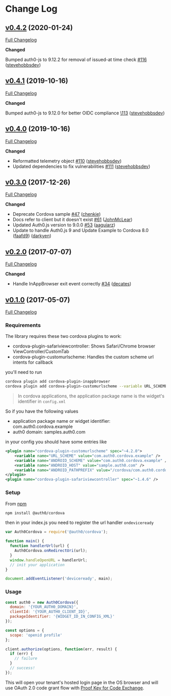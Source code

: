 # Change Log

## [v0.4.2](https://github.com/auth0/auth0-cordova/tree/v0.4.0) (2020-01-24)

[Full Changelog](https://github.com/auth0/auth0-cordova/compare/v0.4.1...v0.4.2)

**Changed**

Bumped auth0-js to 9.12.2 for removal of issued-at time check [\#116](https://github.com/auth0/auth0-cordova/pull/116) ([stevehobbsdev](https://github.com/stevehobbsdev))

## [v0.4.1](https://github.com/auth0/auth0-cordova/tree/v0.4.0) (2019-10-16)

[Full Changelog](https://github.com/auth0/auth0-cordova/compare/v0.4.0...v0.4.1)

**Changed**

Bumped auth0-js to 9.12.0 for better OIDC compliance [\113](https://github.com/auth0/auth0-cordova/pull/113) ([stevehobbsdev](https://github.com/stevehobbsdev))

## [v0.4.0](https://github.com/auth0/auth0-cordova/tree/v0.4.0) (2019-10-16)

[Full Changelog](https://github.com/auth0/auth0-cordova/compare/v0.3.0...v0.4.0)

**Changed**

- Reformatted telemetry object [\#110](https://github.com/auth0/auth0-cordova/pull/110) ([stevehobbsdev](https://github.com/stevehobbsdev))
- Updated dependencies to fix vulnerabilities [\#111](https://github.com/auth0/auth0-cordova/pull/111) ([stevehobbsdev](https://github.com/stevehobbsdev))

## [v0.3.0](https://github.com/auth0/auth0-cordova/tree/v0.4.0) (2017-12-26)

[Full Changelog](https://github.com/auth0/auth0-cordova/compare/v0.2.0...v0.3.0)

**Changed**

- Deprecate Cordova sample [\#47](https://github.com/auth0/auth0-cordova/pull/47) ([chenkie](https://github.com/chenkie))
- Docs refer to client but it doesn't exist [\#61](https://github.com/auth0/auth0-cordova/pull/47) ([JohnMcLear](https://github.com/JohnMcLear))
- Updated Auth0.js version to 9.0.0 [\#53](https://github.com/auth0/auth0-cordova/pull/53) ([aaguiarz](https://github.com/aaguiarz))
- Update to handle Auth0.js 9 and Update Example to Cordova 8.0 ([faafd9](https://github.com/auth0/auth0-cordova/commit/faafd9644f06853b55df516cbd2915b1a1eeead5)) ([darkyen](https://github.com/darkyen))

## [v0.2.0](https://github.com/auth0/auth0-cordova/tree/v0.2.0) (2017-07-07)

[Full Changelog](https://github.com/auth0/auth0-cordova/compare/v0.1.0...v0.2.0)

**Changed**

- Handle InAppBrowser exit event correctly [\#34](https://github.com/auth0/auth0-cordova/pull/34) ([decates](https://github.com/decates))

## [v0.1.0](https://github.com/auth0/auth0-cordova/tree/v0.1.0) (2017-05-07)

[Full Changelog](https://github.com/auth0/auth0-cordova/tree/v0.1.0)

### Requirements

The library requires these two cordova plugins to work:

- cordova-plugin-safariviewcontroller: Shows Safari/Chrome browser ViewController/CustomTab
- cordova-plugin-customurlscheme: Handles the custom scheme url intents for callback

you'll need to run

```bash
cordova plugin add cordova-plugin-inappbrowser
cordova plugin add cordova-plugin-customurlscheme --variable URL_SCHEME={application package name} --variable ANDROID_SCHEME={application package name} --variable ANDROID_HOST={auth0 domain} --variable ANDROID_PATHPREFIX=/cordova/{application package name}/callback
```

> In cordova applications, the application package name is the widget's identifier in `config.xml`

So if you have the following values

- application package name or widget identifier: com.auth0.cordova.example
- auth0 domain: samples.auth0.com

in your config you should have some entries like

```xml
<plugin name="cordova-plugin-customurlscheme" spec="~4.2.0">
    <variable name="URL_SCHEME" value="com.auth0.cordova.example" />
    <variable name="ANDROID_SCHEME" value="com.auth0.cordova.example" />
    <variable name="ANDROID_HOST" value="sample.auth0.com" />
    <variable name="ANDROID_PATHPREFIX" value="/cordova/com.auth0.cordova.example/callback" />
</plugin>
<plugin name="cordova-plugin-safariviewcontroller" spec="~1.4.6" />
```

### Setup

From [npm](https://npmjs.org)

```sh
npm install @auth0/cordova
```

then in your index.js you need to register the url handler `ondeviceready`

```js
var Auth0Cordova = require('@auth0/cordova');

function main() {
  function handlerUrl(url) {
    Auth0Cordova.onRedirectUri(url);
  }
  window.handleOpenURL = handlerUrl;
  // init your application
}

document.addEventListener('deviceready', main);
```

### Usage

```js
const auth0 = new Auth0Cordova({
  domain: '{YOUR_AUTH0_DOMAIN}',
  clientId: '{YOUR_AUTH0_CLIENT_ID}',
  packageIdentifier: '{WIDGET_ID_IN_CONFIG_XML}'
});

const options = {
  scope: 'openid profile'
};

client.authorize(options, function(err, result) {
  if (err) {
    // failure
  }
  // success!
});
```

This will open your tenant's hosted login page in the OS browser and will use OAuth 2.0 code grant flow with [Proof Key for Code Exchange](https://tools.ietf.org/html/rfc7636).
